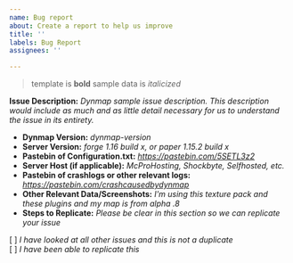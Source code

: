 ```yaml
---
name: Bug report
about: Create a report to help us improve
title: ''
labels: Bug Report
assignees: ''

---
```


> template is **bold**
> sample data is *italicized*

**Issue Description:** *Dynmap sample issue description. This description would include as much and as little detail necessary for us to understand the issue in its entirety.*

* **Dynmap Version:** *dynmap-version*
* **Server Version:** *forge 1.16 build x, or paper 1.15.2 build x*
* **Pastebin of Configuration.txt:** *https://pastebin.com/5SETL3z2*
* **Server Host (if applicable):** *McProHosting, Shockbyte, Selfhosted, etc.*
* **Pastebin of crashlogs or other relevant logs:** *https://pastebin.com/crashcausedbydynmap*
* **Other Relevant Data/Screenshots:** *I'm using this texture pack and these plugins and my map is from alpha .8*
* **Steps to Replicate:** *Please be clear in this section so we can replicate your issue*

 [ ] *I have looked at all other issues and this is not a duplicate*  
 [ ] *I have been able to replicate this*
